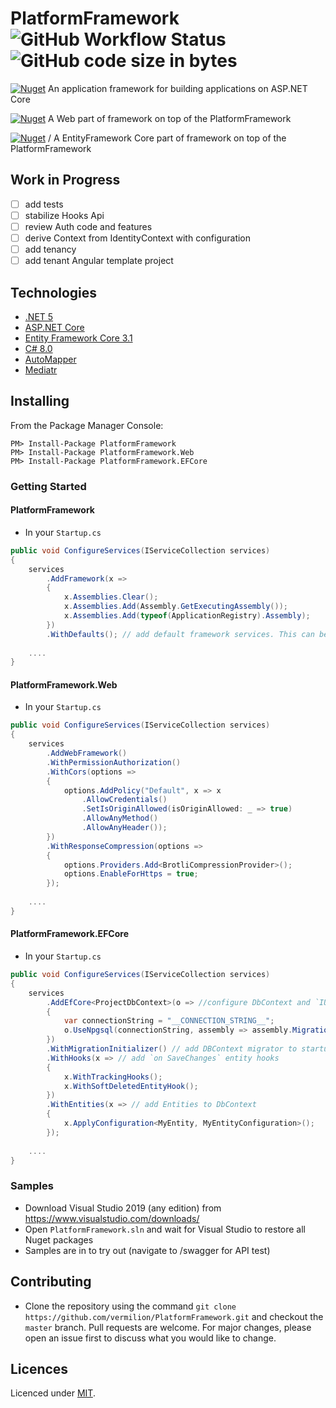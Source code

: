 # PlatformFramework ![GitHub Workflow Status](https://img.shields.io/github/workflow/status/vermilion/PlatformFramework/.NET%20Core?style=flat-square) ![GitHub code size in bytes](https://img.shields.io/github/languages/code-size/vermilion/PlatformFramework?style=flat-square)

[![Nuget](https://img.shields.io/nuget/v/PlatformFramework?logo=nuget&label=PlatformFramework&style=flat-square)](https://www.nuget.org/packages/PlatformFramework) An application framework for building applications on ASP.NET Core

[![Nuget](https://img.shields.io/nuget/v/PlatformFramework.Web?logo=nuget&label=PlatformFramework.Web&style=flat-square)](https://www.nuget.org/packages/PlatformFramework.Web) A Web part of framework on top of the PlatformFramework

[![Nuget](https://img.shields.io/nuget/v/PlatformFramework.EFCore?logo=nuget&label=PlatformFramework.EFCore&style=flat-square)](https://www.nuget.org/packages/PlatformFramework.EFCore) / A EntityFramework Core part of framework on top of the PlatformFramework

## Work in Progress

- [ ] add tests
- [ ] stabilize Hooks Api
- [ ] review Auth code and features
- [ ] derive Context from IdentityContext with configuration
- [ ] add tenancy
- [ ] add tenant Angular template project

## Technologies

* [.NET 5](https://dotnet.microsoft.com/download)
* [ASP.NET Core](https://docs.microsoft.com/en-us/aspnet/core)
* [Entity Framework Core 3.1](https://docs.microsoft.com/en-us/ef/core)
* [C# 8.0](https://docs.microsoft.com/en-us/dotnet/csharp)
* [AutoMapper](https://automapper.org/)
* [Mediatr](https://github.com/jbogard/MediatR)

## Installing

From the Package Manager Console:

    PM> Install-Package PlatformFramework
    PM> Install-Package PlatformFramework.Web
    PM> Install-Package PlatformFramework.EFCore

### Getting Started
#### PlatformFramework
- In your `Startup.cs`
```csharp
public void ConfigureServices(IServiceCollection services)
{
    services
        .AddFramework(x =>
        {
            x.Assemblies.Clear();
            x.Assemblies.Add(Assembly.GetExecutingAssembly());
            x.Assemblies.Add(typeof(ApplicationRegistry).Assembly);
        })
        .WithDefaults(); // add default framework services. This can be omitted and replaced by concrete extensions
    
    ....
}
```

#### PlatformFramework.Web
- In your `Startup.cs`
```csharp
public void ConfigureServices(IServiceCollection services)
{
    services
        .AddWebFramework()
        .WithPermissionAuthorization()
        .WithCors(options =>
        {
            options.AddPolicy("Default", x => x
                .AllowCredentials()
                .SetIsOriginAllowed(isOriginAllowed: _ => true)
                .AllowAnyMethod()
                .AllowAnyHeader());
        })
        .WithResponseCompression(options =>
        {
            options.Providers.Add<BrotliCompressionProvider>();
            options.EnableForHttps = true;
        });
       
    ....
}
```

#### PlatformFramework.EFCore
- In your `Startup.cs`
```csharp
public void ConfigureServices(IServiceCollection services)
{
    services
        .AddEfCore<ProjectDbContext>(o => //configure DbContext and `IUnitOfWork`
        {
            var connectionString = "__CONNECTION_STRING__";
            o.UseNpgsql(connectionString, assembly => assembly.MigrationsAssembly(Assembly.GetExecutingAssembly().FullName));
        })
        .WithMigrationInitializer() // add DBContext migrator to startup
        .WithHooks(x => // add `on SaveChanges` entity hooks 
        {
            x.WithTrackingHooks();
            x.WithSoftDeletedEntityHook();
        })
        .WithEntities(x => // add Entities to DbContext
        {
            x.ApplyConfiguration<MyEntity, MyEntityConfiguration>();
        });
            
    ....
}
```

### Samples

- Download Visual Studio 2019 (any edition) from https://www.visualstudio.com/downloads/
- Open `PlatformFramework.sln` and wait for Visual Studio to restore all Nuget packages
- Samples are in to try out (navigate to /swagger for API test)

## Contributing
- Clone the repository using the command `git clone https://github.com/vermilion/PlatformFramework.git` and checkout the `master` branch.
Pull requests are welcome. For major changes, please open an issue first to discuss what you would like to change.

## Licences

Licenced under [MIT](LICENSE).
